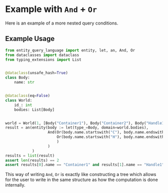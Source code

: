# Example with `And` + `Or`

Here is an example of a more nested query conditions.

## Example Usage

```python
from entity_query_language import entity, let, an, And, Or
from dataclasses import dataclass
from typing_extensions import List


@dataclass(unsafe_hash=True)
class Body:
    name: str


@dataclass(eq=False)
class World:
    id_: int
    bodies: List[Body]


world = World(1, [Body("Container1"), Body("Container2"), Body("Handle1"), Body("Handle2")])
result = an(entity(body := let(type_=Body, domain=world.bodies),
                   And(Or(body.name.startswith("C"), body.name.endswith("1")),
                       Or(body.name.startswith("H"), body.name.endswith("1"))
                       )
                   )
            )
results = list(result)
assert len(results) == 2
assert results[0].name == "Container1" and results[1].name == "Handle1"
```

This way of writing `And`, `Or` is exactly like constructing a tree which allows for the user to write in the same
structure as how the computation is done internally.
